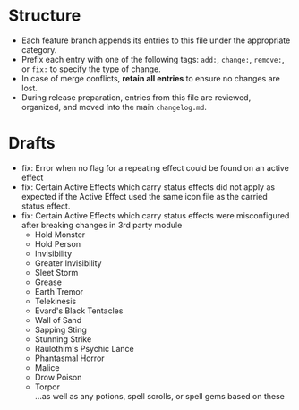 # Structure
- Each feature branch appends its entries to this file under the appropriate category.
- Prefix each entry with one of the following tags: `add:`, `change:`, `remove:`, or `fix:` to specify the type of change.
- In case of merge conflicts, **retain all entries** to ensure no changes are lost.
- During release preparation, entries from this file are reviewed, organized, and moved into the main `changelog.md`.
# Drafts
- fix: Error when no flag for a repeating effect could be found on an active effect
- fix: Certain Active Effects which carry status effects did not apply as expected if the Active Effect used the same icon file as the carried status effect.
- fix: Certain Active Effects which carry status effects were misconfigured after breaking changes in 3rd party module
    - Hold Monster
    - Hold Person
    - Invisibility
    - Greater Invisibility
    - Sleet Storm
    - Grease
    - Earth Tremor
    - Telekinesis
    - Evard's Black Tentacles
    - Wall of Sand
    - Sapping Sting
    - Stunning Strike
    - Raulothim's Psychic Lance
    - Phantasmal Horror
    - Malice
    - Drow Poison
    - Torpor  
    ...as well as any potions, spell scrolls, or spell gems based on these